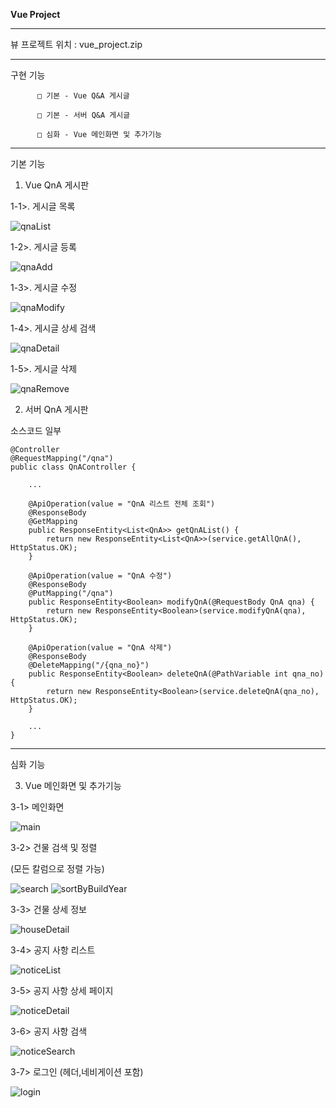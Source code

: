 **Vue Project**
 
---

 뷰 프로젝트 위치 : vue_project.zip
 
--- 
 
 구현 기능 
          
          □ 기본 - Vue Q&A 게시글
         
          □ 기본 - 서버 Q&A 게시글 
          
          □ 심화 - Vue 메인화면 및 추가기능
          
         
          
          


---

기본 기능


 1. Vue QnA 게시판
 


 1-1>. 게시글 목록
 
  ![qnaList](./vueScreenShot/qnaList.png)
  
  
 1-2>. 게시글 등록
 
  ![qnaAdd](./vueScreenShot/qnaAdd.png)
  
  
 1-3>. 게시글 수정
 
  ![qnaModify](./vueScreenShot/qnaModify.png)

 
 1-4>. 게시글 상세 검색
 
  ![qnaDetail](./vueScreenShot/qnaDetail.png)
  
  
 1-5>. 게시글 삭제
 
  ![qnaRemove](./vueScreenShot/qnaRemove.png)

 
 
 
 
 
 2. 서버 QnA 게시판
 
소스코드 일부
~~~
@Controller
@RequestMapping("/qna")
public class QnAController {
    
    ...
	
	@ApiOperation(value = "QnA 리스트 전체 조회")
	@ResponseBody
	@GetMapping
	public ResponseEntity<List<QnA>> getQnAList() {
		return new ResponseEntity<List<QnA>>(service.getAllQnA(), HttpStatus.OK);
	}
	
	@ApiOperation(value = "QnA 수정")
	@ResponseBody
	@PutMapping("/qna")
	public ResponseEntity<Boolean> modifyQnA(@RequestBody QnA qna) {
		return new ResponseEntity<Boolean>(service.modifyQnA(qna), HttpStatus.OK);
	}
	
	@ApiOperation(value = "QnA 삭제")
	@ResponseBody
	@DeleteMapping("/{qna_no}")
	public ResponseEntity<Boolean> deleteQnA(@PathVariable int qna_no) {
		return new ResponseEntity<Boolean>(service.deleteQnA(qna_no), HttpStatus.OK);
	}
	
    ...
}
~~~
 
  





---

심화 기능


  
 3. Vue 메인화면 및 추가기능
 


  3-1> 메인화면

  ![main](./vueScreenShot/main.png)
 
 
  3-2> 건물 검색 및 정렬

  (모든 칼럼으로 정렬 가능)


  ![search](./vueScreenShot/search.png)
  ![sortByBuildYear](./vueScreenShot/sortByBuildYear.png)
  
  
  3-3> 건물 상세 정보

  ![houseDetail](./vueScreenShot/houseDetail.png)


  3-4> 공지 사항 리스트
  
  ![noticeList](./vueScreenShot/noticeList.png)
  
  

  3-5> 공지 사항 상세 페이지

  ![noticeDetail](./vueScreenShot/noticeDetail.png)
  
  
  3-6> 공지 사항 검색

  ![noticeSearch](./vueScreenShot/noticeSearch.png)
  
  
  3-7> 로그인 (헤더,네비게이션 포함)

  ![login](./vueScreenShot/login.png)
 
 
 
 
 
